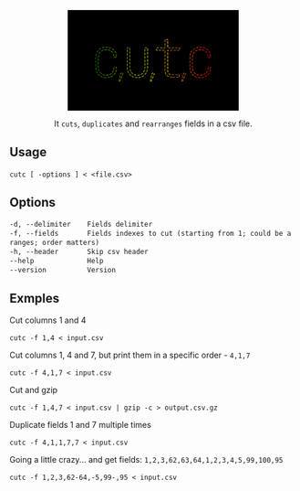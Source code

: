 <p align="center">
   <img width="300" src="icon.png" alt="" align="center">
</p>
<p align="center">
   It <code>cuts</code>, <code>duplicates</code> and <code>rearranges</code> fields in a csv file.
</p>

## Usage

```
cutc [ -options ] < <file.csv>
```

## Options

```
-d, --delimiter    Fields delimiter
-f, --fields       Fields indexes to cut (starting from 1; could be a ranges; order matters)
-h, --header       Skip csv header
--help             Help
--version          Version
```

## Exmples

Cut columns 1 and 4

```shell
cutc -f 1,4 < input.csv
```

Cut columns 1, 4 and 7, but print them in a specific order - `4,1,7`

```shell
cutc -f 4,1,7 < input.csv
```

Cut and gzip

```shell
cutc -f 1,4,7 < input.csv | gzip -c > output.csv.gz
```

Duplicate fields 1 and 7 multiple times

```shell
cutc -f 4,1,1,7,7 < input.csv
```

Going a little crazy... and get fields: `1,2,3,62,63,64,1,2,3,4,5,99,100,95`

```shell
cutc -f 1,2,3,62-64,-5,99-,95 < input.csv
```

